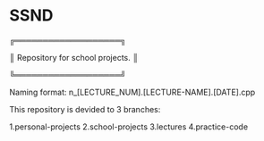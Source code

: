 # SSND
╔═══════════════════╗ 

║ Repository for school projects. ║ 

╚═══════════════════╝

Naming format: n_[LECTURE_NUM].[LECTURE-NAME].[DATE].cpp

This repository is devided to 3 branches:

1.personal-projects
2.school-projects
3.lectures
4.practice-code
